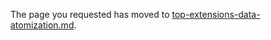 
The page you requested has moved to [top-extensions-data-atomization.md](top-extensions-data-atomization.md). 